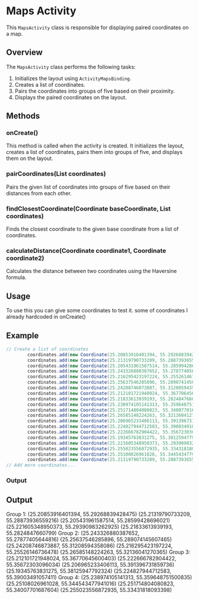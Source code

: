 # Maps Activity

This `MapsActivity` class is responsible for displaying paired coordinates on a map.

## Overview

The `MapsActivity` class performs the following tasks:

1. Initializes the layout using `ActivityMapsBinding`.
2. Creates a list of coordinates.
3. Pairs the coordinates into groups of five based on their proximity.
4. Displays the paired coordinates on the layout.

## Methods

### onCreate()

This method is called when the activity is created. It initializes the layout, creates a list of coordinates, pairs them into groups of five, and displays them on the layout.

### pairCoordinates(List<Coordinate> coordinates)

Pairs the given list of coordinates into groups of five based on their distances from each other.

### findClosestCoordinate(Coordinate baseCoordinate, List<Coordinate> coordinates)

Finds the closest coordinate to the given base coordinate from a list of coordinates.

### calculateDistance(Coordinate coordinate1, Coordinate coordinate2)

Calculates the distance between two coordinates using the Haversine formula.

## Usage

To use this you can give some coordinates to test it. some of coordinates I already hardcoded in onCreate()

## Example

```java
// Create a list of coordinates
        coordinates.add(new Coordinate(25.20853916401394, 55.29268839428475));
        coordinates.add(new Coordinate(25.21319790733209, 55.28873936559216));
        coordinates.add(new Coordinate(25.205431961587514, 55.28599428696021));
        coordinates.add(new Coordinate(25.243326880387652, 55.27877405644816));
        coordinates.add(new Coordinate(25.216295423197224, 55.25526146736478));
        coordinates.add(new Coordinate(25.25637546285896, 55.289074145607465));
        coordinates.add(new Coordinate(25.24208746873887, 55.31208594358086));
        coordinates.add(new Coordinate(25.212101721948024, 55.36770645600403));
        coordinates.add(new Coordinate(25.21833613939193, 55.2824847660799));
        coordinates.add(new Coordinate(25.238974105141313, 55.359648751500835));
        coordinates.add(new Coordinate(25.251714804080823, 55.34007701687604));
        coordinates.add(new Coordinate(25.26585148224263, 55.32136041270365));
        coordinates.add(new Coordinate(25.206965233406113, 55.391396731859736));
        coordinates.add(new Coordinate(25.224827944712583, 55.39003491057411));
        coordinates.add(new Coordinate(25.222666782904422, 55.35672303096034));
        coordinates.add(new Coordinate(25.19345763831275, 55.38125947792324));
        coordinates.add(new Coordinate(25.221605348950373, 55.29390983262925));
        coordinates.add(new Coordinate(25.255023556872935, 55.33431818093398));
        coordinates.add(new Coordinate(25.25108026961028, 55.344543477941016));
        coordinates.add(new Coordinate(25.21319790733209, 55.28873936559216));
// Add more coordinates...
```

### Output
## Output

Group 1:
(25.20853916401394, 55.29268839428475)
(25.21319790733209, 55.28873936559216)
(25.205431961587514, 55.28599428696021)
(25.221605348950373, 55.29390983262925)
(25.21833613939193, 55.2824847660799)
Group 2:
(25.243326880387652, 55.27877405644816)
(25.25637546285896, 55.289074145607465)
(25.24208746873887, 55.31208594358086)
(25.216295423197224, 55.25526146736478)
(25.26585148224263, 55.32136041270365)
Group 3:
(25.212101721948024, 55.36770645600403)
(25.222666782904422, 55.35672303096034)
(25.206965233406113, 55.391396731859736)
(25.19345763831275, 55.38125947792324)
(25.224827944712583, 55.39003491057411)
Group 4:
(25.238974105141313, 55.359648751500835)
(25.25108026961028, 55.344543477941016)
(25.251714804080823, 55.34007701687604)
(25.255023556872935, 55.33431818093398)

